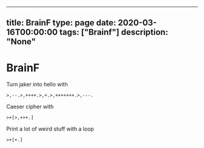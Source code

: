 
---
title: BrainF
type: page
date: 2020-03-16T00:00:00
tags: ["Brainf"]
description: "None"
---


# BrainF

Turn jaker into hello with
```
>,--.>,++++.>,+.>,+++++++.>,---.
```

Caeser cipher with
```
>+[>,+++.]
```

Print a lot of weird stuff with a loop
```
>+[+.]
```
